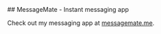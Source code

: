 <base target="_blank">
## MessageMate - Instant messaging app

Check out my messaging app at [messagemate.me](http://www.messagemate.me).
